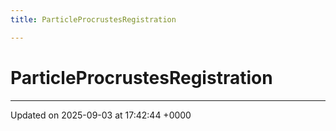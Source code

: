 ```yaml
---
title: ParticleProcrustesRegistration

---
```


# ParticleProcrustesRegistration





-------------------------------

Updated on 2025-09-03 at 17:42:44 +0000